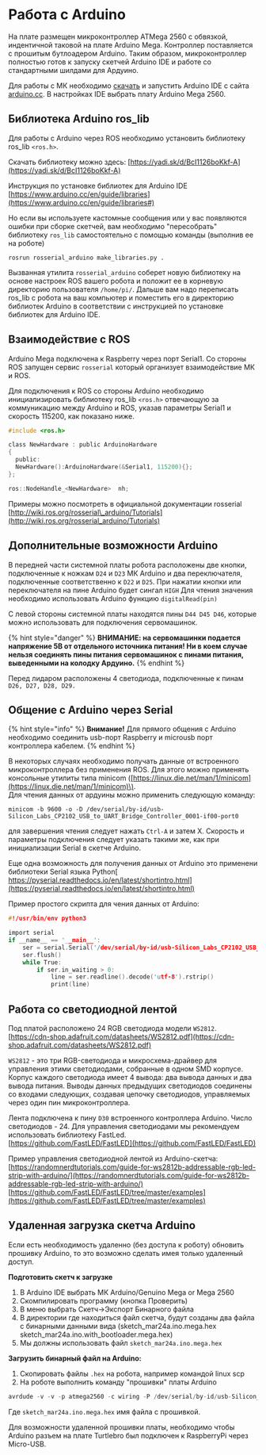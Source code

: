 # Работа с Arduino

На плате размещен микроконтроллер ATMega 2560 с обвязкой, индентичной таковой на плате Arduino Mega. Контроллер поставляется с прошитым бутлоадером Arduino. Таким образом, микроконтроллер полностью готов к запуску скетчей Arduino IDE и работе со стандартными шилдами для Ардуино.

Для работы с МК необходимо [скачать](https://www.arduino.cc/en/Main/Software) и запустить Arduino IDE с сайта[ arduino.cc](https://www.arduino.cc/en/Main/Software). В настройках IDE выбрать плату Arduino Mega 2560.

## Библиотека Arduino ros\_lib

Для работы с Arduino через ROS необходимо установить библиотеку ros\_lib `<ros.h>`.

Скачать библиотеку можно здесь: [https://yadi.sk/d/BcI1126boKkf-A](https://yadi.sk/d/BcI1126boKkf-A)

Инструкция по установке библиотек для Arduino IDE [https://www.arduino.cc/en/guide/libraries](https://www.arduino.cc/en/guide/libraries#)

Но если вы используете кастомные сообщения или у вас появляются ошибки при сборке скетчей, вам необходимо "пересобрать" библиотеку `ros_lib` самостоятельно с помощью команды \(выполнив ее на роботе\)

```text
rosrun rosserial_arduino make_libraries.py .
```

Вызванная утилита `rosserial_arduino` соберет новую библиотеку на основе настроек ROS вашего робота и положит ее в корневую директорию пользователя `/home/pi/`. Дальше вам надо переписать ros\_lib с робота на ваш компьютер и поместить его в директорию библиотек Arduino в соответствии с инструкцией по установке библиотек для Arduino IDE.

## Взаимодействие с ROS

Arduino Mega подключена к Raspberry через порт Serial1. Со стороны ROS запущен сервис `rosserial` который организует взаимодействие МК и ROS.

Для подключения к ROS со стороны Arduino необходимо инициализировать библиотеку ros\_lib `<ros.h>` отвечающую за коммуникацию между Arduino и ROS, указав параметры Serial1 и скорость 115200, как показано ниже.

```c
#include <ros.h>

class NewHardware : public ArduinoHardware
{
  public:
  NewHardware():ArduinoHardware(&Serial1, 115200){};
};

ros::NodeHandle_<NewHardware>  nh;
```

Примеры можно посмотреть в официальной документации rosserial [http://wiki.ros.org/rosserial\_arduino/Tutorials](http://wiki.ros.org/rosserial_arduino/Tutorials)

## Дополнительные возможности Arduino

В передней части системной платы робота расположены две кнопки, подключенные к ножкам `D24` и `D23` МК Arduino и два переключателя, подключенные соответственно к `D22` и `D25`. При нажатии кнопки или переключателя на пине Arduino будет сингал `HIGH` Для чтения значения необходимо использовать Arduino функцию `digitalRead(pin)`

С левой стороны системной платы находятся пины `D44 D45 D46`, которые можно использовать для подключения сервомашинок. 

{% hint style="danger" %}
**ВНИМАНИЕ: на сервомашинки подается напряжение 5В от отдельного источника питания! Ни в коем случае нельзя соединять пины питания сервомашинок с пинами питания, выведенными на колодку Ардуино.**
{% endhint %}

Перед лидаром расположены 4 светодиода, подключенные к пинам `D26, D27, D28, D29.`

## Общение с Arduino через Serial

{% hint style="info" %}
**Внимание!** Для прямого общения с Arduino необходимо соединить usb-порт Raspberry и microusb порт контроллера кабелем.
{% endhint %}

  
В некоторых случаях необходимо получать данные от встроенного микроконтроллера без применения ROS. Для этого можно применять консольные утилиты типа minicom \([https://linux.die.net/man/1/minicom](https://linux.die.net/man/1/minicom)\).  
Для чтения данных от ардуины можно применить следующую команду:

```text
minicom -b 9600 -o -D /dev/serial/by-id/usb-Silicon_Labs_CP2102_USB_to_UART_Bridge_Controller_0001-if00-port0
```

для завершения чтения следует нажать `Ctrl-A` и затем  X. Скорость и параметры подключения следует указать такими же, как при инициализации Serial в скетче Arduino.  


Еще одна возможность для получения данных от Arduino это применени библиотеки Serial языка Python[ https://pyserial.readthedocs.io/en/latest/shortintro.html](https://pyserial.readthedocs.io/en/latest/shortintro.html)

Пример простого скрипта для чения данных от Arduino:

```c
#!/usr/bin/env python3

import serial
if __name__ == '__main__':
    ser = serial.Serial('/dev/serial/by-id/usb-Silicon_Labs_CP2102_USB_to_UART_Bridge_Controller_0001-if00-port0', 9600, timeout=1)
    ser.flush()
    while True:
        if ser.in_waiting > 0:
            line = ser.readline().decode('utf-8').rstrip()
            print(line)
```

## Работа со светодиодной лентой

Под платой расположено 24 RGB светодиода модели `WS2812`.   
[https://cdn-shop.adafruit.com/datasheets/WS2812.pdf](https://cdn-shop.adafruit.com/datasheets/WS2812.pdf)

`WS2812` - это три RGB-светодиода  и микросхема-драйвер для управления этими светодиодами, собранные в одном SMD корпусе. Корпус каждого светодиода имеет 4 вывода: два вывода данных и два вывода питания.  Выводы данных  предыдущих светодиодов соединены со входами следующих, создавая цепочку светодиодов, управляемых через один пин микроконтроллера.

Лента подключена к пину `D30` встроенного контроллера Аrduino. Число светодиодов - 24. Для управления светодиодами мы рекомендуем использовать библиотеку FastLed.  
 [https://github.com/FastLED/FastLED](https://github.com/FastLED/FastLED)

Пример управления светодиодной лентой из Аrduino-скетча:  
[https://randomnerdtutorials.com/guide-for-ws2812b-addressable-rgb-led-strip-with-arduino/](https://randomnerdtutorials.com/guide-for-ws2812b-addressable-rgb-led-strip-with-arduino/)  
[https://github.com/FastLED/FastLED/tree/master/examples](https://github.com/FastLED/FastLED/tree/master/examples)

## **Удаленная загрузка скетча Arduino**

Если есть необходимость удаленно \(без доступа к роботу\) обновить прошивку Arduino, то это возможно сделать имея только удаленный доступ.

**Подготовить скетч к загрузке**

1. В Arduino IDE выбрать МК Arduino/Genuino Mega or Mega 2560
2. Скомпилировать программу \(кнопка Проверить\)
3. В меню выбрать Скетч→Экспорт Бинарного файла
4. В директории где находиться файл скетча, будут созданы два файла с бинарными данными вида \(sketch\_mar24a.ino.mega.hex sketch\_mar24a.ino.with\_bootloader.mega.hex\)
5. Мы должны использовать файл `sketch_mar24a.ino.mega.hex`

**Загрузить бинарный файл на Arduino:**

1. Скопировать файлы `.hex` на робота, например командой linux scp
2. На роботе выполнить команду "прошивки" платы Arduino 

```c
avrdude -v -v -p atmega2560 -c wiring -P /dev/serial/by-id/usb-Silicon_Labs_CP2102_USB_to_UART_Bridge_Controller_0001-if00-port0 -b 115200 -D -U flash:w:sketch_mar24a.ino.mega.hex:i
```

Где `sketch_mar24a.ino.mega.hex` имя файла с прошивкой.  
  
Для возможности удаленной прошивки платы, необходимо чтобы Arduino разъем на плате Turtlebro был подключен к RaspberryPi через Micro-USB.

